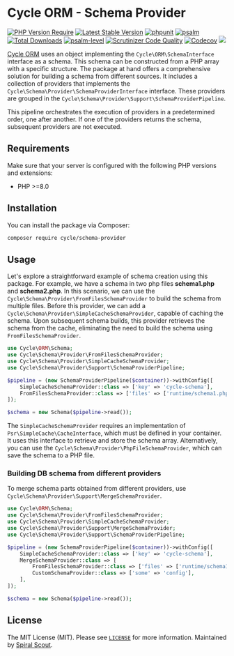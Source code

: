 # Cycle ORM - Schema Provider

[![PHP Version Require](https://poser.pugx.org/cycle/schema-provider/require/php)](https://packagist.org/packages/cycle/schema-provider)
[![Latest Stable Version](https://poser.pugx.org/cycle/schema-provider/v/stable)](https://packagist.org/packages/cycle/schema-provider)
[![phpunit](https://github.com/cycle/schema-provider/actions/workflows/phpunit.yml/badge.svg)](https://github.com/cycle/schema-provider/actions)
[![psalm](https://github.com/cycle/schema-provider/actions/workflows/psalm.yml/badge.svg)](https://github.com/cycle/schema-provider/actions)
[![Total Downloads](https://poser.pugx.org/cycle/schema-provider/downloads)](https://packagist.org/packages/cycle/schema-provider)
[![psalm-level](https://shepherd.dev/github/cycle/schema-provider/level.svg)](https://shepherd.dev/github/cycle/schema-provider)
[![Scrutinizer Code Quality](https://scrutinizer-ci.com/g/cycle/schema-provider/badges/quality-score.png?b=1.x)](https://scrutinizer-ci.com/g/cycle/schema-provider/?branch=1.x)
[![Codecov](https://codecov.io/gh/cycle/schema-provider/graph/badge.svg)](https://codecov.io/gh/cycle/schema-provider)
<a href="https://discord.gg/TFeEmCs"><img src="https://img.shields.io/badge/discord-chat-magenta.svg"></a>

[Cycle ORM](https://github.com/cycle/orm) uses an object implementing the `Cycle\ORM\SchemaInterface` interface as a schema.
This schema can be constructed from a PHP array with a specific structure. The package at hand offers a comprehensive
solution for building a schema from different sources. It includes a collection of providers that implements the
`Cycle\Schema\Provider\SchemaProviderInterface` interface. These providers are grouped in the
`Cycle\Schema\Provider\Support\SchemaProviderPipeline`.

This pipeline orchestrates the execution of providers in a predetermined order, one after another.
If one of the providers returns the schema, subsequent providers are not executed.

## Requirements

Make sure that your server is configured with the following PHP versions and extensions:

- PHP >=8.0

## Installation

You can install the package via Composer:

```bash
composer require cycle/schema-provider
```

## Usage

Let's explore a straightforward example of schema creation using this package. For example, we have a schema in
two php files **schema1.php** and **schema2.php**. In this scenario, we can use the
`Cycle\Schema\Provider\FromFilesSchemaProvider` to build the schema from multiple files. Before this provider,
we can add a `Cycle\Schema\Provider\SimpleCacheSchemaProvider`, capable of caching the schema. Upon subsequent schema
builds, this provider retrieves the schema from the cache, eliminating the need to build the schema using
`FromFilesSchemaProvider`.

```php
use Cycle\ORM\Schema;
use Cycle\Schema\Provider\FromFilesSchemaProvider;
use Cycle\Schema\Provider\SimpleCacheSchemaProvider;
use Cycle\Schema\Provider\Support\SchemaProviderPipeline;

$pipeline = (new SchemaProviderPipeline($container))->withConfig([
    SimpleCacheSchemaProvider::class => ['key' => 'cycle-schema'],
    FromFilesSchemaProvider::class => ['files' => ['runtime/schema1.php', 'runtime/schema2.php']],
]);

$schema = new Schema($pipeline->read());
```

The `SimpleCacheSchemaProvider` requires an implementation of `Psr\SimpleCache\CacheInterface`, which must be defined
in your container. It uses this interface to retrieve and store the schema array. Alternatively, you can use the
`Cycle\Schema\Provider\PhpFileSchemaProvider`, which can save the schema to a PHP file.


### Building DB schema from different providers

To merge schema parts obtained from different providers, use `Cycle\Schema\Provider\Support\MergeSchemaProvider`.

```php
use Cycle\ORM\Schema;
use Cycle\Schema\Provider\FromFilesSchemaProvider;
use Cycle\Schema\Provider\SimpleCacheSchemaProvider;
use Cycle\Schema\Provider\Support\MergeSchemaProvider;
use Cycle\Schema\Provider\Support\SchemaProviderPipeline;

$pipeline = (new SchemaProviderPipeline($container))->withConfig([
    SimpleCacheSchemaProvider::class => ['key' => 'cycle-schema'],
    MergeSchemaProvider::class => [
        FromFilesSchemaProvider::class => ['files' => ['runtime/schema1.php', 'runtime/schema2.php']],
        CustomSchemaProvider::class => ['some' => 'config'],
    ],
]);

$schema = new Schema($pipeline->read());
```

## License

The MIT License (MIT). Please see [`LICENSE`](./LICENSE) for more information.
Maintained by [Spiral Scout](https://spiralscout.com).
